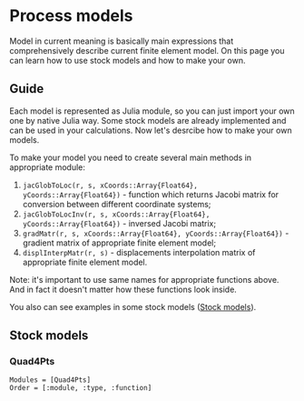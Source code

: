 # Process models

Model in current meaning is basically main expressions that comprehensively describe current finite element model. 
On this page you can learn how to use stock models and how to make your own.

## Guide

Each model is represented as Julia module, so you can just import your own one by native Julia way. Some stock models are already implemented and can be used
in your calculations. Now let's desrcibe how to make your own models.

To make your model you need to create several main methods in appropriate module:
1. `jacGlobToLoc(r, s, xCoords::Array{Float64}, yCoords::Array{Float64})` - function which returns Jacobi matrix for conversion between different coordinate systems;
2. `jacGlobToLocInv(r, s, xCoords::Array{Float64}, yCoords::Array{Float64})` - inversed Jacobi matrix;
3. `gradMatr(r, s, xCoords::Array{Float64}, yCoords::Array{Float64})` - gradient matrix of appropriate finite element model;
4. `displInterpMatr(r, s)` - displacements interpolation matrix of appropriate finite element model.

Note: it's important to use same names for appropriate functions above. And in fact it doesn't matter how these functions look inside.

You also can see examples in some stock models ([Stock models](@ref)).

## Stock models

### Quad4Pts

```@autodocs
Modules = [Quad4Pts]
Order = [:module, :type, :function]
```